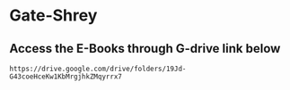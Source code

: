 # Gate-Shrey

## Access the E-Books through G-drive link below

`
    https://drive.google.com/drive/folders/19Jd-G43coeHceKw1KbMrgjhkZMqyrrx7
`
